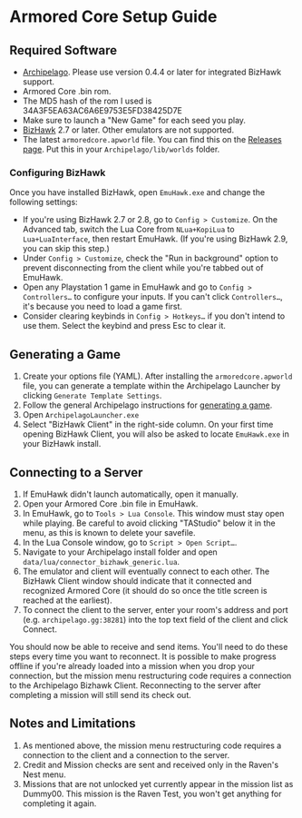 # Armored Core Setup Guide

## Required Software
- [Archipelago](https://github.com/ArchipelagoMW/Archipelago/releases). Please use version 0.4.4 or later for integrated
BizHawk support.
- Armored Core .bin rom.
- The MD5 hash of the rom I used is 34A3F5EA63AC6A6E9753E5FD38425D7E
- Make sure to launch a "New Game" for each seed you play.
- [BizHawk](https://tasvideos.org/BizHawk/ReleaseHistory) 2.7 or later. Other emulators are not supported.
- The latest `armoredcore.apworld` file. You can find this on the [Releases page](https://github.com/JustinMarshall98/Armored-Core-PSX-Archipelago/releases). Put this in your `Archipelago/lib/worlds` folder.

### Configuring BizHawk

Once you have installed BizHawk, open `EmuHawk.exe` and change the following settings:

- If you're using BizHawk 2.7 or 2.8, go to `Config > Customize`. On the Advanced tab, switch the Lua Core from
`NLua+KopiLua` to `Lua+LuaInterface`, then restart EmuHawk. (If you're using BizHawk 2.9, you can skip this step.)
- Under `Config > Customize`, check the "Run in background" option to prevent disconnecting from the client while you're
tabbed out of EmuHawk.
- Open any Playstation 1 game in EmuHawk and go to `Config > Controllers…` to configure your inputs. If you can't click
`Controllers…`, it's because you need to load a game first.
- Consider clearing keybinds in `Config > Hotkeys…` if you don't intend to use them. Select the keybind and press Esc to
clear it.

## Generating a Game

1. Create your options file (YAML). After installing the `armoredcore.apworld` file, you can generate a template within the Archipelago Launcher by clicking `Generate Template Settings`.
2. Follow the general Archipelago instructions for [generating a game](https://archipelago.gg/tutorial/Archipelago/setup/en#generating-a-game).
3. Open `ArchipelagoLauncher.exe`
4. Select "BizHawk Client" in the right-side column. On your first time opening BizHawk Client, you will also be asked to
locate `EmuHawk.exe` in your BizHawk install.

## Connecting to a Server

1. If EmuHawk didn't launch automatically, open it manually.
2. Open your Armored Core .bin file in EmuHawk.
3. In EmuHawk, go to `Tools > Lua Console`. This window must stay open while playing. Be careful to avoid clicking "TAStudio" below it in the menu, as this is known to delete your savefile.
5. In the Lua Console window, go to `Script > Open Script…`.
6. Navigate to your Archipelago install folder and open `data/lua/connector_bizhawk_generic.lua`.
7. The emulator and client will eventually connect to each other. The BizHawk Client window should indicate that it
connected and recognized Armored Core (it should do so once the title screen is reached at the earliest).
8. To connect the client to the server, enter your room's address and port (e.g. `archipelago.gg:38281`) into the
top text field of the client and click Connect.

You should now be able to receive and send items. You'll need to do these steps every time you want to reconnect.
It is possible to make progress offline if you're already loaded into a mission when you drop your connection,
but the mission menu restructuring code requires a connection to the Archipelago Bizhawk Client.
Reconnecting to the server after completing a mission will still send its check out.

## Notes and Limitations

1. As mentioned above, the mission menu restructuring code requires a connection to the client and a connection to the server.
2. Credit and Mission checks are sent and received only in the Raven's Nest menu.
3. Missions that are not unlocked yet currently appear in the mission list as Dummy00.
This mission is the Raven Test, you won't get anything for completing it again.